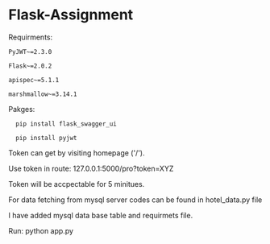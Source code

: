 # Flask-Assignment

Requirments:

    PyJWT~=2.3.0
    
    Flask~=2.0.2
    
    apispec~=5.1.1
    
    marshmallow~=3.14.1

Pakges: 

      pip install flask_swagger_ui

      pip install pyjwt
  
 
 
 Token can get by visiting homepage ('/').
 
 Use token in route:
 127.0.0.1:5000/pro?token=XYZ
 
 Token will be accpectable for 5 minitues.
 
 For data fetching from mysql server codes can be found in hotel_data.py file
 
 I have added mysql data base table and requirmets file.
  
 
 Run: python app.py
